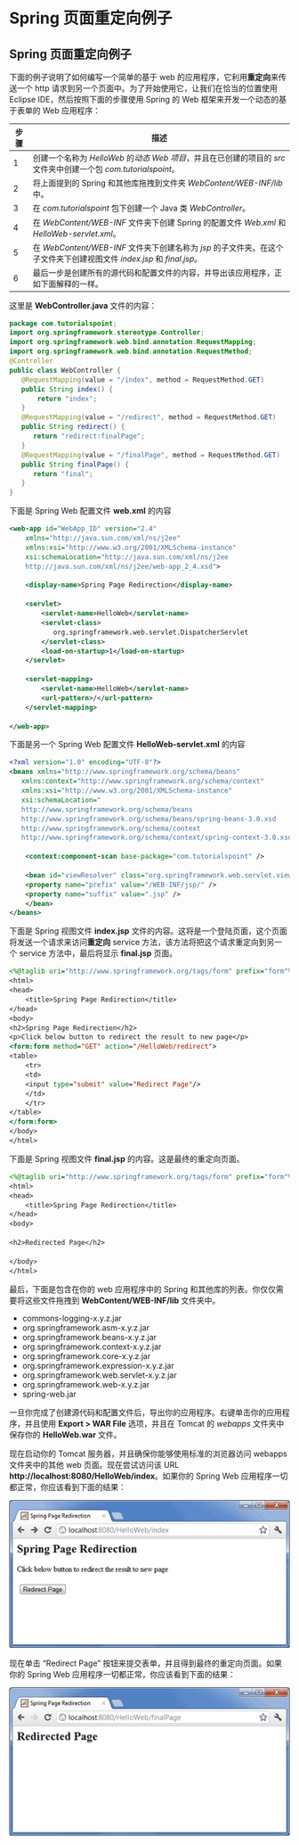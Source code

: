 # Spring 页面重定向例子

## Spring 页面重定向例子

下面的例子说明了如何编写一个简单的基于 web 的应用程序，它利用**重定向**来传送一个 http 请求到另一个页面中。为了开始使用它，让我们在恰当的位置使用 Eclipse IDE，然后按照下面的步骤使用 Spring 的 Web 框架来开发一个动态的基于表单的 Web 应用程序：

| 步骤 | 描述                                                         |
| ---- | ------------------------------------------------------------ |
| 1    | 创建一个名称为 *HelloWeb* 的*动态 Web 项目*，并且在已创建的项目的 *src* 文件夹中创建一个包 *com.tutorialspoint*。 |
| 2    | 将上面提到的 Spring 和其他库拖拽到文件夹 *WebContent/WEB-INF/lib* 中。 |
| 3    | 在 *com.tutorialspoint* 包下创建一个 Java 类 *WebController*。 |
| 4    | 在 *WebContent/WEB-INF* 文件夹下创建 Spring 的配置文件 *Web.xml* 和 *HelloWeb-servlet.xml*。 |
| 5    | 在 *WebContent/WEB-INF* 文件夹下创建名称为 *jsp* 的子文件夹。在这个子文件夹下创建视图文件 *index.jsp* 和 *final.jsp*。 |
| 6    | 最后一步是创建所有的源代码和配置文件的内容，并导出该应用程序，正如下面解释的一样。 |

这里是 **WebController.java** 文件的内容：

```java
package com.tutorialspoint;
import org.springframework.stereotype.Controller;
import org.springframework.web.bind.annotation.RequestMapping;
import org.springframework.web.bind.annotation.RequestMethod;
@Controller
public class WebController {
   @RequestMapping(value = "/index", method = RequestMethod.GET)
   public String index() {
       return "index";
   }   
   @RequestMapping(value = "/redirect", method = RequestMethod.GET)
   public String redirect() {     
      return "redirect:finalPage";
   }   
   @RequestMapping(value = "/finalPage", method = RequestMethod.GET)
   public String finalPage() {     
      return "final";
   }
}
```

下面是 Spring Web 配置文件 **web.xml** 的内容

```xml
<web-app id="WebApp_ID" version="2.4"
    xmlns="http://java.sun.com/xml/ns/j2ee" 
    xmlns:xsi="http://www.w3.org/2001/XMLSchema-instance"
    xsi:schemaLocation="http://java.sun.com/xml/ns/j2ee 
    http://java.sun.com/xml/ns/j2ee/web-app_2_4.xsd">

    <display-name>Spring Page Redirection</display-name>

    <servlet>
        <servlet-name>HelloWeb</servlet-name>
        <servlet-class>
           org.springframework.web.servlet.DispatcherServlet
        </servlet-class>
        <load-on-startup>1</load-on-startup>
    </servlet>

    <servlet-mapping>
        <servlet-name>HelloWeb</servlet-name>
        <url-pattern>/</url-pattern>
    </servlet-mapping>

</web-app>
```

下面是另一个 Spring Web 配置文件 **HelloWeb-servlet.xml** 的内容

```xml
<?xml version="1.0" encoding="UTF-8"?>
<beans xmlns="http://www.springframework.org/schema/beans"
   xmlns:context="http://www.springframework.org/schema/context"
   xmlns:xsi="http://www.w3.org/2001/XMLSchema-instance"
   xsi:schemaLocation="
   http://www.springframework.org/schema/beans     
   http://www.springframework.org/schema/beans/spring-beans-3.0.xsd
   http://www.springframework.org/schema/context 
   http://www.springframework.org/schema/context/spring-context-3.0.xsd">

    <context:component-scan base-package="com.tutorialspoint" />

    <bean id="viewResolver" class="org.springframework.web.servlet.view.InternalResourceViewResolver">
    <property name="prefix" value="/WEB-INF/jsp/" />
    <property name="suffix" value=".jsp" />
    </bean>
</beans>
```

下面是 Spring 视图文件 **index.jsp** 文件的内容。这将是一个登陆页面，这个页面将发送一个请求来访问**重定向** service 方法，该方法将把这个请求重定向到另一个 service 方法中，最后将显示 **final.jsp** 页面。

```jsp
<%@taglib uri="http://www.springframework.org/tags/form" prefix="form"%>
<html>
<head>
    <title>Spring Page Redirection</title>
</head>
<body>
<h2>Spring Page Redirection</h2>
<p>Click below button to redirect the result to new page</p>
<form:form method="GET" action="/HelloWeb/redirect">
<table>
    <tr>
    <td>
    <input type="submit" value="Redirect Page"/>
    </td>
    </tr>
</table>  
</form:form>
</body>
</html>
```

下面是 Spring 视图文件 **final.jsp** 的内容。这是最终的重定向页面。

```jsp
<%@taglib uri="http://www.springframework.org/tags/form" prefix="form"%>
<html>
<head>
    <title>Spring Page Redirection</title>
</head>
<body>

<h2>Redirected Page</h2>

</body>
</html>
```

最后，下面是包含在你的 web 应用程序中的 Spring 和其他库的列表。你仅仅需要将这些文件拖拽到 **WebContent/WEB-INF/lib** 文件夹中。

- commons-logging-x.y.z.jar
- org.springframework.asm-x.y.z.jar
- org.springframework.beans-x.y.z.jar
- org.springframework.context-x.y.z.jar
- org.springframework.core-x.y.z.jar
- org.springframework.expression-x.y.z.jar
- org.springframework.web.servlet-x.y.z.jar
- org.springframework.web-x.y.z.jar
- spring-web.jar

一旦你完成了创建源代码和配置文件后，导出你的应用程序。右键单击你的应用程序，并且使用 **Export > WAR File** 选项，并且在 Tomcat 的 *webapps* 文件夹中保存你的 **HelloWeb.war** 文件。

现在启动你的 Tomcat 服务器，并且确保你能够使用标准的浏览器访问 webapps 文件夹中的其他 web 页面。现在尝试访问该 URL **http://localhost:8080/HelloWeb/index**。如果你的 Spring Web 应用程序一切都正常，你应该看到下面的结果：

![img](../image/1.4.png)

现在单击 “Redirect Page” 按钮来提交表单，并且得到最终的重定向页面。如果你的 Spring Web 应用程序一切都正常，你应该看到下面的结果：

![img](../image/1.5.png)